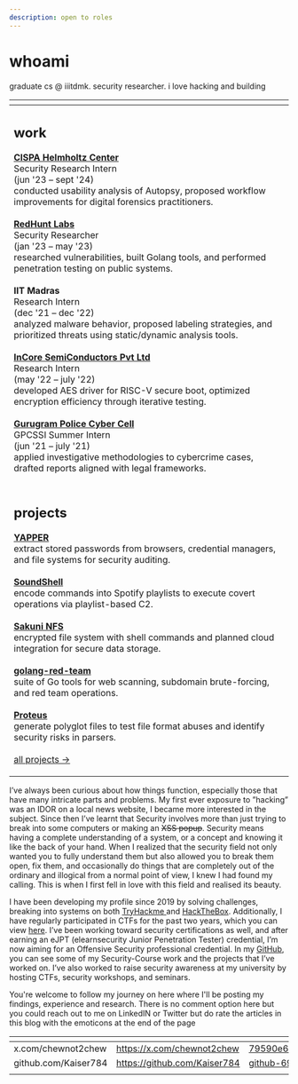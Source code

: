 ```yaml
---
description: open to roles
---
```


# whoami

graduate cs @ iiitdmk. security researcher. i love hacking and building

<table data-card-size="large" data-view="cards" data-full-width="true"><thead><tr><th></th></tr></thead><tbody><tr><td><h2>work</h2><p><a href="https://cispa.de/en"><strong>CISPA Helmholtz Center</strong></a><br>Security Research Intern<br>(jun '23 – sept '24)<br>conducted usability analysis of Autopsy, proposed workflow improvements for digital forensics practitioners.<br><br><a href="https://redhuntlabs.com/"><strong>RedHunt Labs</strong></a><br>Security Researcher<br>(jan '23 – may '23)<br>researched vulnerabilities, built Golang tools, and performed penetration testing on public systems.<br><br><strong>IIT Madras</strong><br>Research Intern<br>(dec '21 – dec '22)<br>analyzed malware behavior, proposed labeling strategies, and prioritized threats using static/dynamic analysis tools.<br><br><a href="https://incoresemi.com/"><strong>InCore SemiConductors Pvt Ltd</strong></a><br>Research Intern<br>(may '22 – july '22)<br>developed AES driver for RISC-V secure boot, optimized encryption efficiency through iterative testing.<br><br><a href="https://gpcssi.vercel.app/"><strong>Gurugram Police Cyber Cell</strong></a><br>GPCSSI Summer Intern<br>(jun '21 – july '21)<br>applied investigative methodologies to cybercrime cases, drafted reports aligned with legal frameworks.</p></td></tr><tr><td><h2>projects</h2><p><a href="https://github.com/Kaiser784/YAPPER"><strong>YAPPER</strong></a><br>extract stored passwords from browsers, credential managers, and file systems for security auditing.<br><br><a href="https://github.com/Kaiser784/SoundShell"><strong>SoundShell</strong></a><br>encode commands into Spotify playlists to execute covert operations via playlist-based C2.<br><br><a href="https://github.com/Kaiser784/sakuni-nfs"><strong>Sakuni NFS</strong></a><br>encrypted file system with shell commands and planned cloud integration for secure data storage.<br><br><a href="https://github.com/Kaiser784/golang-red-team"><strong>golang-red-team</strong></a><br>suite of Go tools for web scanning, subdomain brute-forcing, and red team operations.<br><br><a href="https://github.com/Kaiser784/Proteus"><strong>Proteus</strong></a><br>generate polyglot files to test file format abuses and identify security risks in parsers.<br><br><a href="https://github.com/Kaiser784">all projects →</a></p></td></tr></tbody></table>

I’ve always been curious about how things function, especially those that have many intricate parts and problems. My first ever exposure to ”hacking” was an IDOR on a local news website, I became more interested in the subject. Since then I’ve learnt that Security involves more than just trying to break into some computers or making an ~~XSS popup~~. Security means having a complete understanding of a system, or a concept and knowing it like the back of your hand. When I realized that the security field not only wanted you to fully understand them but also allowed you to break them open, fix them, and occasionally do things that are completely out of the ordinary and illogical from a normal point of view, I knew I had found my calling. This is when I first fell in love with this field and realised its beauty.

I have been developing my profile since 2019 by solving challenges, breaking into systems on both [TryHackme ](https://tryhackme.com/p/Kaiser784)and [HackTheBox](https://app.hackthebox.com/profile/464734). Additionally, I have regularly participated in CTFs for the past two years, which you can view [here](https://ctftime.org/user/108221). I’ve been working toward security certifications as well, and after earning an eJPT (elearnsecurity Junior Penetration Tester) credential, I’m now aiming for an Offensive Security professional credential. In my [GitHub](https://github.com/Kaiser784), you can see some of my Security-Course work and the projects that I’ve worked on. I’ve also worked to raise security awareness at my university by hosting CTFs, security workshops, and seminars.

You're welcome to follow my journey on here where I'll be posting my findings, experience and research. There is no comment option here but you could reach out to me on LinkedIN or Twitter but do rate the articles in this blog with the emoticons at the end of the page



<table data-card-size="large" data-view="cards" data-full-width="true"><thead><tr><th></th><th data-hidden data-card-target data-type="content-ref"></th><th data-hidden data-card-cover data-type="files"></th></tr></thead><tbody><tr><td>x.com/chewnot2chew</td><td><a href="https://x.com/chewnot2chew">https://x.com/chewnot2chew</a></td><td><a href=".gitbook/assets/79590e616bd349f6b6ee0e19bda3f14e.jpeg">79590e616bd349f6b6ee0e19bda3f14e.jpeg</a></td></tr><tr><td>github.com/Kaiser784</td><td><a href="https://github.com/Kaiser784">https://github.com/Kaiser784</a></td><td><a href=".gitbook/assets/github-6980894_960_720.webp">github-6980894_960_720.webp</a></td></tr><tr><td></td><td></td><td></td></tr></tbody></table>

